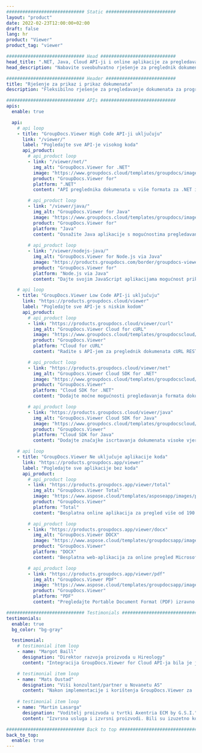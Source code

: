 ```yaml
---
############################# Static ##########################
layout: "product"
date: 2022-02-23T12:00:00+02:00
draft: false
lang: hr
product: "Viewer"
product_tag: "viewer"

############################# Head ############################
head_title: ".NET, Java, Cloud API-ji i online aplikacije za pregledavanje dokumenata tvrtke GroupDocs"
head_description: "Nabavite sveobuhvatno rješenje za preglednik dokumenata za .NET, Java i Cloud aplikacije. Pregledajte uobičajene formate dokumenata na mreži koristeći jednostavnu značajku povlačenja i ispuštanja."

############################# Header ##########################
title: "Rješenje za prikaz i prikaz dokumenata"
description: "Fleksibilno rješenje za pregledavanje dokumenata za programere i profesionalce za renderiranje i prikaz široko korištenih formata datoteka bilo gdje."

############################# APIs ############################
apis:
  enable: true

  api:
    # api loop
    - title: "GroupDocs.Viewer High Code API-ji uključuju"
      link: "/viewer/"
      label: "Pogledajte sve API-je visokog koda"
      api_product:
        # api_product loop
        - link: "/viewer/net/"
          img_alt: "GroupDocs.Viewer for .NET"
          image: "https://www.groupdocs.cloud/templates/groupdocs/images/product-logos/groupdocs-viewer-net.png"
          product: "GroupDocs.Viewer for"
          platform: ".NET"
          content: "API preglednika dokumenata u više formata za .NET i Mono okvire za prikaz više od 190 popularnih formata datoteka unutar vaših aplikacija."

        # api_product loop
        - link: "/viewer/java/"
          img_alt: "GroupDocs.Viewer for Java"
          image: "https://www.groupdocs.cloud/templates/groupdocs/images/product-logos/groupdocs-viewer-java.png"
          product: "GroupDocs.Viewer for"
          platform: "Java"
          content: "Osnažite Java aplikacije s mogućnostima pregledavanja dokumenata i renderiranja za prikaz širokog raspona dokumenata, slika i dijagrama."
        
        # api_product loop
        - link: "/viewer/nodejs-java/"
          img_alt: "GroupDocs.Viewer for Node.js via Java"
          image: "https://products.groupdocs.com/border/groupdocs-viewer-nodejs-java.svg"
          product: "GroupDocs.Viewer for"
          platform: "Node.js via Java"
          content: "Dajte svojim JavaScript aplikacijama mogućnost prikazivanja različitih Microsoft Office dokumenata, PDF-ova i slika za privlačno korisničko iskustvo."

    # api loop
    - title: "GroupDocs.Viewer Low Code API-ji uključuju"
      link: "https://products.groupdocs.cloud/viewer"
      label: "Pogledajte sve API-je s niskim kodom"
      api_product:
        # api_product loop
        - link: "https://products.groupdocs.cloud/viewer/curl"
          img_alt: "GroupDocs.Viewer Cloud for cURL"
          image: "https://www.groupdocs.cloud/templates/groupdocscloud/images/sdk/272x272/groupdocs_viewer-for-curl.png"
          product: "GroupDocs.Viewer"
          platform: "Cloud for cURL"
          content: "Radite s API-jem za preglednik dokumenata cURL RESTful kako biste brzo renderirali i prikazali Microsoft Office, PDF i druge uobičajene formate datoteka u svojim aplikacijama."

        # api_product loop
        - link: "https://products.groupdocs.cloud/viewer/net"
          img_alt: "GroupDocs.Viewer Cloud SDK for .NET"
          image: "https://www.groupdocs.cloud/templates/groupdocscloud/images/sdk/272x272/groupdocs_viewer-for-net.png"
          product: "GroupDocs.Viewer"
          platform: "Cloud SDK for .NET"
          content: "Dodajte moćne mogućnosti pregledavanja formata dokumenata u .NET aplikacijama koristeći Cloud SDK za .NET. Pregledajte dokumente u HTML-u, PDF-u ili kao sliku."

        # api_product loop
        - link: "https://products.groupdocs.cloud/viewer/java"
          img_alt: "GroupDocs.Viewer Cloud SDK for Java"
          image: "https://www.groupdocs.cloud/templates/groupdocscloud/images/sdk/272x272/groupdocs_viewer-for-java.png"
          product: "GroupDocs.Viewer"
          platform: "Cloud SDK for Java"
          content: "Dodajte značajke iscrtavanja dokumenata visoke vjernosti svojim java aplikacijama s posebno dizajniranim SDK-om preglednika dokumenata za Javu."

    # api loop
    - title: "GroupDocs.Viewer Ne uključuje aplikacije koda" 
      link: "https://products.groupdocs.app/viewer"
      label: "Pogledajte sve aplikacije bez koda"
      api_product:
        # api_product loop
        - link: "https://products.groupdocs.app/viewer/total"
          img_alt: "GroupDocs.Viewer Total"
          image: "https://www.aspose.cloud/templates/asposeapp/images/products/logo/aspose_viewer-app.png"
          product: "GroupDocs.Viewer"
          platform: "Total"
          content: "Besplatna online aplikacija za pregled više od 190 formata datoteka iz bilo kojeg preglednika po vašem izboru."

        # api_product loop
        - link: "https://products.groupdocs.app/viewer/docx"
          img_alt: "GroupDocs.Viewer DOCX"
          image: "https://www.aspose.cloud/templates/groupdocsapp/images/products/logo/groupdocs_words-app.png"
          product: "GroupDocs.Viewer"
          platform: "DOCX"
          content: "Besplatna web-aplikacija za online pregled Microsoft Word datoteka s bilo kojeg uređaja."

        # api_product loop
        - link: "https://products.groupdocs.app/viewer/pdf"
          img_alt: "GroupDocs.Viewer PDF"
          image: "https://www.aspose.cloud/templates/groupdocsapp/images/products/logo/groupdocs_pdf-app.png"
          product: "GroupDocs.Viewer"
          platform: "PDF"
          content: "Pregledajte Portable Document Format (PDF) izravno iz vašeg web preglednika."

############################# Testimonials ###############################
testimonials:
  enable: true
  bg_color: "bg-gray"

  testimonial:
    # testimonial item loop
    - name: "Margot Baill"
      designation: "Direktor razvoja proizvoda u Hireology"
      content: "Integracija GroupDocs.Viewer for Cloud API-ja bila je jednostavna s njihovim fantastičnim Ruby SDK-om. Nema toliko tvrtki koje su spremne raditi s nama na onome što želimo. To je super partnerstvo."

    # testimonial item loop
    - name: "Mats Oustad"
      designation: "Viši konzultant/partner u Novanetu AS"
      content: "Nakon implementacije i korištenja GroupDocs.Viewer za .NET u projektu, čini se da radi vrlo dobro. Testirao sam s mnogo dokumenata i za sada je dobro. Sve što sam bacio na njega lijepo se prikazuje i izgleda jednako dobro kao što bi izgledalo u PDF pregledniku ili MS Wordu."
              
    # testimonial item loop
    - name: "Martin Lasarga"
      designation: "Voditelj proizvoda u tvrtki Axentria ECM by G.S.I."
      content: "Izvrsna usluga i izvrsni proizvodi. Bili su izuzetno korisni i osjetljivi tijekom procesa implementacije GroupDocs.Viewera za .NET, ne mogu ih dovoljno preporučiti."

############################# Back to top ###############################
back_to_top:
  enable: true
---
```

